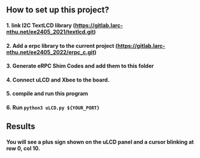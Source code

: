 ## How to set up this project?

#### 1. link I2C TextLCD library (https://gitlab.larc-nthu.net/ee2405_2021/textlcd.git)

#### 2. Add a erpc library to the current project (https://gitlab.larc-nthu.net/ee2405_2022/erpc_c.git)

#### 3. Generate eRPC Shim Codes and add them to this folder

#### 4. Connect uLCD and Xbee to the board.

#### 5. compile and run this program

#### 6. Run `python3 uLCD.py ${YOUR_PORT}`

## Results

#### You will see a plus sign shown on the uLCD panel and a cursor blinking at row 0, col 10.
